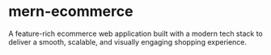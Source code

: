 # mern-ecommerce
A feature-rich ecommerce web application built with a modern tech stack to deliver a smooth, scalable, and visually engaging shopping experience.
